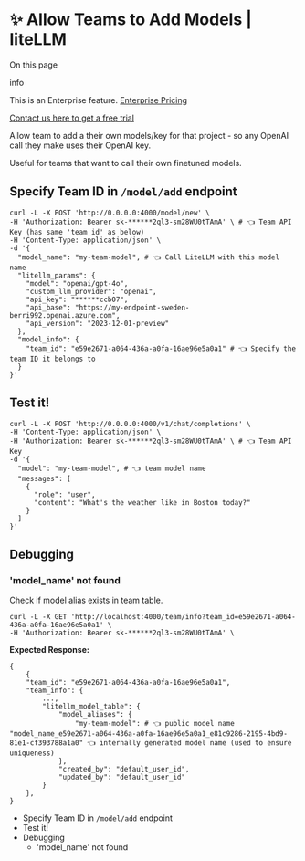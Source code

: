 # ✨ Allow Teams to Add Models | liteLLM

On this page

info

This is an Enterprise feature. [Enterprise Pricing](https://www.litellm.ai/#pricing)

[Contact us here to get a free trial](https://calendly.com/d/4mp-gd3-k5k/litellm-1-1-onboarding-chat)

Allow team to add a their own models/key for that project - so any OpenAI call they make uses their OpenAI key.

Useful for teams that want to call their own finetuned models.

## Specify Team ID in `/model/add` endpoint​
    
    
    curl -L -X POST 'http://0.0.0.0:4000/model/new' \  
    -H 'Authorization: Bearer sk-******2ql3-sm28WU0tTAmA' \ # 👈 Team API Key (has same 'team_id' as below)  
    -H 'Content-Type: application/json' \  
    -d '{  
      "model_name": "my-team-model", # 👈 Call LiteLLM with this model name  
      "litellm_params": {  
        "model": "openai/gpt-4o",  
        "custom_llm_provider": "openai",  
        "api_key": "******ccb07",  
        "api_base": "https://my-endpoint-sweden-berri992.openai.azure.com",  
        "api_version": "2023-12-01-preview"  
      },  
      "model_info": {  
        "team_id": "e59e2671-a064-436a-a0fa-16ae96e5a0a1" # 👈 Specify the team ID it belongs to  
      }  
    }'  
      
    

## Test it!​
    
    
    curl -L -X POST 'http://0.0.0.0:4000/v1/chat/completions' \  
    -H 'Content-Type: application/json' \  
    -H 'Authorization: Bearer sk-******2ql3-sm28WU0tTAmA' \ # 👈 Team API Key  
    -d '{  
      "model": "my-team-model", # 👈 team model name  
      "messages": [  
        {  
          "role": "user",  
          "content": "What's the weather like in Boston today?"  
        }  
      ]  
    }'  
      
    

## Debugging​

### 'model_name' not found​

Check if model alias exists in team table.
    
    
    curl -L -X GET 'http://localhost:4000/team/info?team_id=e59e2671-a064-436a-a0fa-16ae96e5a0a1' \  
    -H 'Authorization: Bearer sk-******2ql3-sm28WU0tTAmA' \  
    

**Expected Response:**
    
    
    {  
        {  
        "team_id": "e59e2671-a064-436a-a0fa-16ae96e5a0a1",  
        "team_info": {  
            ...,  
            "litellm_model_table": {  
                "model_aliases": {  
                    "my-team-model": # 👈 public model name "model_name_e59e2671-a064-436a-a0fa-16ae96e5a0a1_e81c9286-2195-4bd9-81e1-cf393788a1a0" 👈 internally generated model name (used to ensure uniqueness)  
                },  
                "created_by": "default_user_id",  
                "updated_by": "default_user_id"  
            }  
        },  
    }  
    

  * Specify Team ID in `/model/add` endpoint
  * Test it!
  * Debugging
    * 'model_name' not found